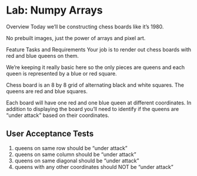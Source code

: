 # Lab: Numpy Arrays
Overview
Today we’ll be constructing chess boards like it’s 1980.

No prebuilt images, just the power of arrays and pixel art.

Feature Tasks and Requirements
Your job is to render out chess boards with red and blue queens on them.

We’re keeping it really basic here so the only pieces are queens and each queen is represented by a blue or red square.

Chess board is an 8 by 8 grid of alternating black and white squares. The queens are red and blue squares.

Each board will have one red and one blue queen at different coordinates. In addition to displaying the board you’ll need to identify if the queens are “under attack” based on their coordinates.

## User Acceptance Tests
1. queens on same row should be “under attack”
2. queens on same column should be “under attack”
3. queens on same diagonal should be “under attack”
4. queens with any other coordinates should NOT be “under attack”